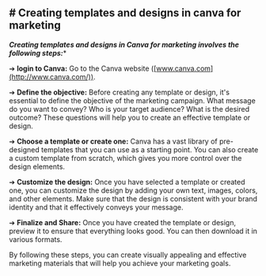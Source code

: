 ## # Creating templates and designs in canva for marketing

***Creating templates and designs in Canva for marketing involves the following steps:****

➔  **login to Canva:**  Go to the Canva website ([www.canva.com](http://www.canva.com/)).

➔ **Define the objective:** Before creating any template or design, it's essential to define the objective of the marketing campaign. What message do you want to convey? Who is your target audience? What is the desired outcome? These questions will help you to create an effective template or design.

➔ **Choose a template or create one:** Canva has a vast library of pre-designed templates that you can use as a starting point. You can also create a custom template from scratch, which gives you more control over the design elements.

➔ **Customize the design:** Once you have selected a template or created one, you can customize the design by adding your own text, images, colors, and other elements. Make sure that the design is consistent with your brand identity and that it effectively conveys your message.

➔ **Finalize and Share:** Once you have created the template or design, preview it to ensure that everything looks good. You can then download it in various formats.

By following these steps, you can create visually appealing and effective marketing materials that will help you achieve your marketing goals.
